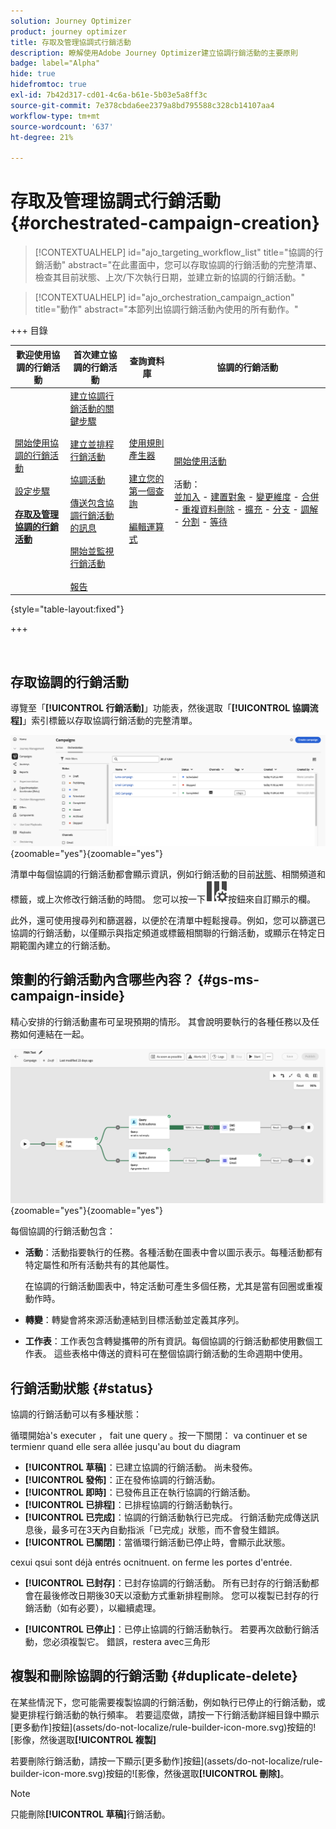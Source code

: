 ```yaml
---
solution: Journey Optimizer
product: journey optimizer
title: 存取及管理協調式行銷活動
description: 瞭解使用Adobe Journey Optimizer建立協調行銷活動的主要原則
badge: label="Alpha"
hide: true
hidefromtoc: true
exl-id: 7b42d317-cd01-4c6a-b61e-5b03e5a8ff3c
source-git-commit: 7e378cbda6ee2379a8bd795588c328cb14107aa4
workflow-type: tm+mt
source-wordcount: '637'
ht-degree: 21%

---
```


# 存取及管理協調式行銷活動 {#orchestrated-campaign-creation}

>[!CONTEXTUALHELP]
>id="ajo_targeting_workflow_list"
>title="協調的行銷活動"
>abstract="在此畫面中，您可以存取協調的行銷活動的完整清單、檢查其目前狀態、上次/下次執行日期，並建立新的協調的行銷活動。"

>[!CONTEXTUALHELP]
>id="ajo_orchestration_campaign_action"
>title="動作"
>abstract="本節列出協調行銷活動內使用的所有動作。"

+++ 目錄

| 歡迎使用協調的行銷活動 | 首次建立協調的行銷活動 | 查詢資料庫 | 協調的行銷活動 |
|---|---|---|---|
| [開始使用協調的行銷活動](gs-orchestrated-campaigns.md)<br/><br/>[設定步驟](configuration-steps.md)<br/><br/><b>[存取及管理協調的行銷活動](access-manage-orchestrated-campaigns.md)</b> | [建立協調行銷活動的關鍵步驟](gs-campaign-creation.md)<br/><br/>[建立並排程行銷活動](create-orchestrated-campaign.md)<br/><br/>[協調活動](orchestrate-activities.md)<br/><br/>[傳送包含協調行銷活動的訊息](send-messages.md)<br/><br/>[開始並監視行銷活動](start-monitor-campaigns.md)<br/><br/>[報告](reporting-campaigns.md) | [使用規則產生器](orchestrated-rule-builder.md)<br/><br/>[建立您的第一個查詢](build-query.md)<br/><br/>[編輯運算式](edit-expressions.md) | [開始使用活動](activities/about-activities.md)<br/><br/>活動：<br/>[並加入](activities/and-join.md) - [建置對象](activities/build-audience.md) - [變更維度](activities/change-dimension.md) - [合併](activities/combine.md) - [重複資料刪除](activities/deduplication.md) - [擴充](activities/enrichment.md) - [分支](activities/fork.md) - [調解](activities/reconciliation.md) - [分割](activities/split.md) - [等待](activities/wait.md) |

{style="table-layout:fixed"}

+++

<br/>

## 存取協調的行銷活動

導覽至「**[!UICONTROL 行銷活動]**」功能表，然後選取「**[!UICONTROL 協調流程]**」索引標籤以存取協調行銷活動的完整清單。

![影像顯示協調的行銷活動詳細目錄](assets/inventory.png){zoomable="yes"}{zoomable="yes"}

清單中每個協調的行銷活動都會顯示資訊，例如行銷活動的目前[狀態](#status)、相關頻道和標籤，或上次修改行銷活動的時間。 您可以按一下![設定配置按鈕](assets/do-not-localize/inventory-configure-layout.svg)按鈕來自訂顯示的欄。

此外，還可使用搜尋列和篩選器，以便於在清單中輕鬆搜尋。例如，您可以篩選已協調的行銷活動，以僅顯示與指定頻道或標籤相關聯的行銷活動，或顯示在特定日期範圍內建立的行銷活動。

## 策劃的行銷活動內含哪些內容？ {#gs-ms-campaign-inside}

精心安排的行銷活動畫布可呈現預期的情形。 其會說明要執行的各種任務以及任務如何連結在一起。

![影像顯示協調的行銷活動畫布](assets/canvas-example.png){zoomable="yes"}{zoomable="yes"}

每個協調的行銷活動包含：

* **活動**：活動指要執行的任務。各種活動在圖表中會以圖示表示。每種活動都有特定屬性和所有活動共有的其他屬性。

  在協調的行銷活動圖表中，特定活動可產生多個任務，尤其是當有回圈或重複動作時。

* **轉變**：轉變會將來源活動連結到目標活動並定義其序列。

* **工作表**：工作表包含轉變攜帶的所有資訊。每個協調的行銷活動都使用數個工作表。 這些表格中傳送的資料可在整個協調行銷活動的生命週期中使用。

## 行銷活動狀態 {#status}

協調的行銷活動可以有多種狀態：

循環開始à&#39;s executer ， fait une query 。按一下關閉： va continuer et se termienr quand elle sera allée jusqu&#39;au bout du diagram


* **[!UICONTROL 草稿]**：已建立協調的行銷活動。 尚未發佈。
* **[!UICONTROL 發佈]**：正在發佈協調的行銷活動。
* **[!UICONTROL 即時]**：已發佈且正在執行協調的行銷活動。
* **[!UICONTROL 已排程]**：已排程協調的行銷活動執行。
* **[!UICONTROL 已完成]**：協調的行銷活動執行已完成。 行銷活動完成傳送訊息後，最多可在3天內自動指派「已完成」狀態，而不會發生錯誤。
* **[!UICONTROL 已關閉]**：當循環行銷活動已停止時，會顯示此狀態。
<!--Comment une campaign devient Closed?
[CPR] : A vérifier avec Fred si cette fonctionalité est toujours d'actualité. Normalement c'est sur action de l'utilisateur sur une campaine récurrente only
= pas trouvé--> cexui qsui sont déjà entrés ocnitnuent. on ferme les portes d'entrée.

* **[!UICONTROL 已封存]**：已封存協調的行銷活動。 所有已封存的行銷活動都會在最後修改日期後30天以滾動方式重新排程刪除。 您可以複製已封存的行銷活動（如有必要），以繼續處理。
<!--Comment une campaign devient Archived?
[CPR] : Soit par action manuel sur une campagne en statut "final" (Completed, Closed, Stopped, etc. ...) bouton bientôt visible. possible pour tout sauf les draft.
= pas trouvé -->
* **[!UICONTROL 已停止]**：已停止協調的行銷活動執行。 若要再次啟動行銷活動，您必須複製它。 錯誤，restera avec三角形

## 複製和刪除協調的行銷活動 {#duplicate-delete}

在某些情況下，您可能需要複製協調的行銷活動，例如執行已停止的行銷活動，或變更排程行銷活動的執行頻率。 若要這麼做，請按一下行銷活動詳細目錄中顯示[更多動作]按鈕](assets/do-not-localize/rule-builder-icon-more.svg)按鈕的![影像，然後選取&#x200B;**[!UICONTROL 複製]**

<!--Une fois une campaign Scheduled, on ne peut plus changer l'execution frequency = la solution est de dupliquer la campaign ?
[CPR] : Actuellement oui, mais on est en discussion pour pouvoir revenir en mode "draft" et quelles seraient les actions à nouveau disponibles. A vérifier avec Fred-->

若要刪除行銷活動，請按一下顯示[更多動作]按鈕](assets/do-not-localize/rule-builder-icon-more.svg)按鈕的![影像，然後選取&#x200B;**[!UICONTROL 刪除]**。

>[!NOTE]
>
>只能刪除&#x200B;**[!UICONTROL 草稿]**&#x200B;行銷活動。
